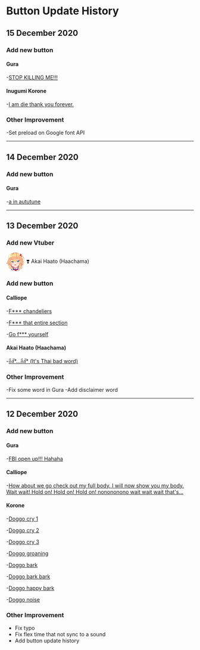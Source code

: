 
# Button Update History

## 15 December 2020

### Add new button

#### Gura

-[STOP KILLING ME!!!](public/sound/gura/stop-killing-me.mp3)

#### Inugumi Korone

-[I am die thank you forever.](public/sound/korone/i-am-die-thank-you-forever.mp3)

### Other Improvement

-Set preload on Google font API

<hr>

## 14 December 2020

### Add new button

#### Gura

-[a in aututune](public/sound/gura/a-in-autotune.mp3)

<hr>

## 13 December 2020

### Add new Vtuber

<p style="text-align: left;">
    <img src="public/img/haachama-ch.png" alt="hachama" width="50" height="50" style="vertical-align:middle"> ❣️ Akai Haato (Haachama)
</p>

### Add new button

#### Calliope

-[F*** chandeliers](public/sound/calliope/fuck-chandeliers.mp3)

-[F*** that entire section](public/sound/calliope/fuck-that-entire-section.mp3)

-[Go f*** yourself](public/sound/calliope/go-fuck-yourself.mp3)

#### Akai Haato (Haachama)

-[อีสั*...อีสั* (It's Thai bad word)](public/sound/haachama/esuk-esuk.mp3)

### Other Improvement

-Fix some word in Gura
-Add disclaimer word

<hr>

## 12 December 2020

### Add new button

#### Gura

-[FBI open up!!! Hahaha](public/sound/gura/fbi-open-up.mp3)

#### Calliope

-[How about we go check out my full body. I will now show you my body. Wait wait! Hold on! Hold on! Hold on! nonononono wait wait wait that's...](public/sound/calliope/i-will-now-show-you-my-body.mp3)

#### Korone

-[Doggo cry 1](public/sound/korone/a-puppy-cry-1.mp3)

-[Doggo cry 2](public/sound/korone/a-puppy-cry-2.mp3)

-[Doggo cry 3](public/sound/korone/a-puppy-cry-3.mp3)

-[Doggo groaning](public/sound/korone/a-puppy-groaning.mp3)

-[Doggo bark](public/sound/korone/bark.mp3)

-[Doggo bark bark](public/sound/korone/bark-bark.mp3)

-[Doggo happy bark](public/sound/korone/happy-bark.mp3)

-[Doggo noise](public/sound/korone/puppy-noise.mp3)

### Other Improvement

- Fix typo
- Fix flex time that not sync to a sound
- Add button update history
